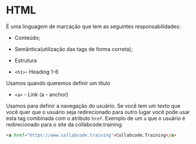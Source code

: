 # HTML

É uma linguagem de marcação que tem as seguintes responsabilidades:

- Conteúdo;
- Semântica(utilização das tags de forma correta);
- Estrutura

- `<h1>`- Heading 1-6  

Usamos quando queremos definir um título

- `<a>` - Link (a - anchor)  

Usamos para definir a navegação do usuário. Se você tem um texto que você quer que o usuário seja redirecionado para outro lugar você pode usar esta tag combinada com o atributo `href`. Exemplo de um `a` que o usuário é redirecionado para o site da collabcode.training:

```html
<a href="https://www.collabcode.training">Collabcode.Training</a>
```
